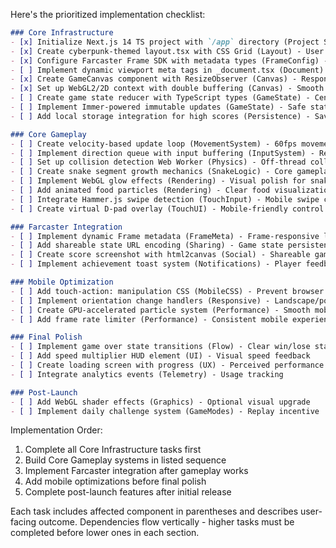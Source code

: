 Here's the prioritized implementation checklist:

```markdown
### Core Infrastructure
- [x] Initialize Next.js 14 TS project with `/app` directory (Project Setup) - User gets base project structure
- [x] Create cyberpunk-themed layout.tsx with CSS Grid (Layout) - User sees primary #00ff88 theme
- [x] Configure Farcaster Frame SDK with metadata types (FrameConfig) - Enables frame compatibility
- [ ] Implement dynamic viewport meta tags in _document.tsx (Document) - Mobile-responsive viewport
- [x] Create GameCanvas component with ResizeObserver (Canvas) - Responsive canvas element
- [x] Set up WebGL2/2D context with double buffering (Canvas) - Smooth rendering foundation
- [ ] Create game state reducer with TypeScript types (GameState) - Central state management
- [ ] Implement Immer-powered immutable updates (GameState) - Safe state mutations
- [ ] Add local storage integration for high scores (Persistence) - Saved scores between sessions

### Core Gameplay
- [ ] Create velocity-based update loop (MovementSystem) - 60fps movement foundation
- [ ] Implement direction queue with input buffering (InputSystem) - Responsive controls
- [ ] Set up collision detection Web Worker (Physics) - Off-thread collision checks
- [ ] Create snake segment growth mechanics (SnakeLogic) - Core gameplay progression
- [ ] Implement WebGL glow effects (Rendering) - Visual polish for snake body
- [ ] Add animated food particles (Rendering) - Clear food visualization
- [ ] Integrate Hammer.js swipe detection (TouchInput) - Mobile swipe controls
- [ ] Create virtual D-pad overlay (TouchUI) - Mobile-friendly control option

### Farcaster Integration
- [ ] Implement dynamic Frame metadata (FrameMeta) - Frame-responsive layout
- [ ] Add shareable state URL encoding (Sharing) - Game state persistence in links
- [ ] Create score screenshot with html2canvas (Social) - Shareable game moments
- [ ] Implement achievement toast system (Notifications) - Player feedback

### Mobile Optimization
- [ ] Add touch-action: manipulation CSS (MobileCSS) - Prevent browser zoom
- [ ] Implement orientation change handlers (Responsive) - Landscape/portrait support
- [ ] Create GPU-accelerated particle system (Performance) - Smooth mobile rendering
- [ ] Add frame rate limiter (Performance) - Consistent mobile experience

### Final Polish
- [ ] Implement game over state transitions (Flow) - Clear win/lose states
- [ ] Add speed multiplier HUD element (UI) - Visual speed feedback
- [ ] Create loading screen with progress (UX) - Perceived performance
- [ ] Integrate analytics events (Telemetry) - Usage tracking

### Post-Launch
- [ ] Add WebGL shader effects (Graphics) - Optional visual upgrade
- [ ] Implement daily challenge system (GameModes) - Replay incentive
```

Implementation Order:
1. Complete all Core Infrastructure tasks first
2. Build Core Gameplay systems in listed sequence
3. Implement Farcaster integration after gameplay works
4. Add mobile optimizations before final polish
5. Complete post-launch features after initial release

Each task includes affected component in parentheses and describes user-facing outcome. Dependencies flow vertically - higher tasks must be completed before lower ones in each section.
